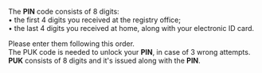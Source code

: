 The **PIN** code consists of 8 digits:  
• the first 4 digits you received at the registry office;  
• the last 4 digits you received at home, along with your electronic ID card. 
  
Please enter them following this order.  
The PUK code is needed to unlock your **PIN**, in case of 3 wrong attempts. **PUK** consists of 8 digits and it's issued along with the **PIN**.
